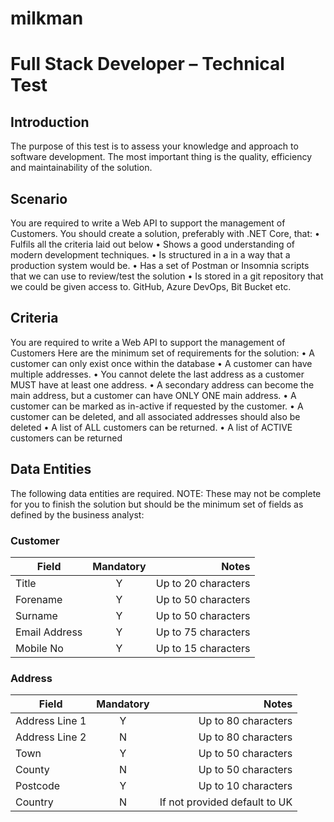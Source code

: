 # milkman

# Full Stack Developer – Technical Test 

## Introduction 

The purpose of this test is to assess your knowledge and approach to software  development. The most important thing is the quality, efficiency and maintainability  of the solution.  

## Scenario 

You are required to write a Web API to support the management of Customers. You should create a solution, preferably with .NET Core, that: 
• Fulfils all the criteria laid out below 
• Shows a good understanding of modern development techniques. 
• Is structured in a in a way that a production system would be. 
• Has a set of Postman or Insomnia scripts that we can use to review/test the  solution 
• Is stored in a git repository that we could be given access to. GitHub, Azure DevOps, Bit Bucket etc. 

## Criteria 

You are required to write a Web API to support the management of Customers  Here are the minimum set of requirements for the solution: 
• A customer can only exist once within the database 
• A customer can have multiple addresses. 
• You cannot delete the last address as a customer MUST have at least one  address. 
• A secondary address can become the main address, but a customer can  have ONLY ONE main address. 
• A customer can be marked as in-active if requested by the customer.  • A customer can be deleted, and all associated addresses should also be  deleted 
• A list of ALL customers can be returned. 
• A list of ACTIVE customers can be returned

## Data Entities 
The following data entities are required. NOTE: These may not be complete for you  to finish the solution but should be the minimum set of fields as defined by the  business analyst: 

### Customer
| Field        | Mandatory           | Notes  |
| ------------- |:-------------:| -----:|
| Title      | Y | Up to 20 characters |
| Forename      | Y      |   Up to 50 characters |
| Surname | Y      |    Up to 50 characters |
| Email Address      | Y      |   Up to 75 characters |
| Mobile No | Y      |    Up to 15 characters |
 			 		


### Address
| Field        | Mandatory           | Notes  |
| ------------- |:-------------:| -----:|
| Address Line 1      | Y | Up to 80 characters |
| Address Line 2      | N      |   Up to 80 characters |
| Town | Y      |    Up to 50 characters |
| County      | N      |   Up to 50 characters |
| Postcode | Y      |    Up to 10 characters |
| Country | N      |    If not provided default to UK |

